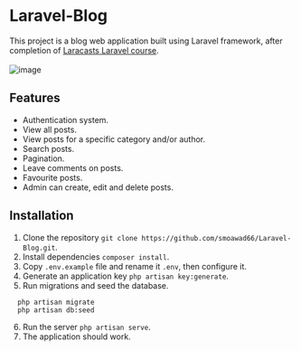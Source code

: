 # Laravel-Blog
This project is a blog web application built using Laravel framework, after completion of [Laracasts Laravel course](https://laracasts.com/series/laravel-8-from-scratch).
<br><br>
![image](https://github.com/smoawad66/Laravel-Blog/assets/93600247/f4ddccc3-d12e-4dc8-b944-d7fa319e3dde)


## Features
- Authentication system.
- View all posts.
- View posts for a specific category and/or author.
- Search posts.
- Pagination.
- Leave comments on posts.
- Favourite posts.
- Admin can create, edit and delete posts.



## Installation
1. Clone the repository ```git clone https://github.com/smoawad66/Laravel-Blog.git```.
2. Install dependencies ```composer install```.
3. Copy ```.env.example``` file and rename it ```.env```, then configure it.
4. Generate an application key ```php artisan key:generate```.
5. Run migrations and seed the database.
```
  php artisan migrate
  php artisan db:seed
```
6. Run the server ```php artisan serve```.
7. The application should work.
